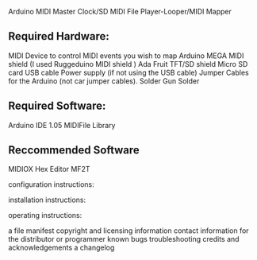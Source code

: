 Arduino MIDI Master Clock/SD MIDI File Player-Looper/MIDI Mapper

Required Hardware:
------------------------------------------------------------------------------------------
MIDI Device to control
MIDI events you wish to map
Arduino MEGA
MIDI shield (I used Ruggeduino MIDI shield )
Ada Fruit TFT/SD shield
Micro SD card
USB cable 
Power supply (if not using the USB cable)
Jumper Cables for the Arduino (not car jumper cables).
Solder Gun
Solder


Required Software:
--------------------------------------------------------------------------------------------
Arduino IDE 1.05
MIDIFile Library


Reccommended Software
---------------------------------------------------------------------------------------------
MIDIOX
Hex Editor
MF2T




configuration instructions:










installation instructions:


operating instructions:



a file manifest
copyright and licensing information
contact information for the distributor or programmer
known bugs
troubleshooting
credits and acknowledgements
a changelog
